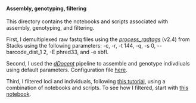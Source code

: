 #### Assembly, genotyping, filtering

This directory contains the notebooks and scripts associated with assembly, genotyping, and filtering.

First, I demultiplexed raw fastq files using the [*process_radtags*](https://catchenlab.life.illinois.edu/stacks/comp/process_radtags.php) (v2.4) from Stacks using the following parameters: -c, -r, -t 144, -q,  -s 0, --barcode_dist_1 2, -E phred33, and -e sbfI.

Second, I used the [*dDocent*](https://www.ddocent.com/) pipeline to assemble and genotype indivdiuals using default parameters. Configuration file [here](https://github.com/nclowell/SeaCukes/blob/master/2_assembly_genotyping_and_filtering/dDocent_config.txt).

Third, I filtered loci and individuals, following [this tutorial](https://www.ddocent.com/filtering/), using a combination of notebooks and scripts. To see how I filtered, start with [this notebook](https://github.com/nclowell/SeaCukes/blob/master/2_assembly_genotyping_and_filtering/filtering.ipynb).